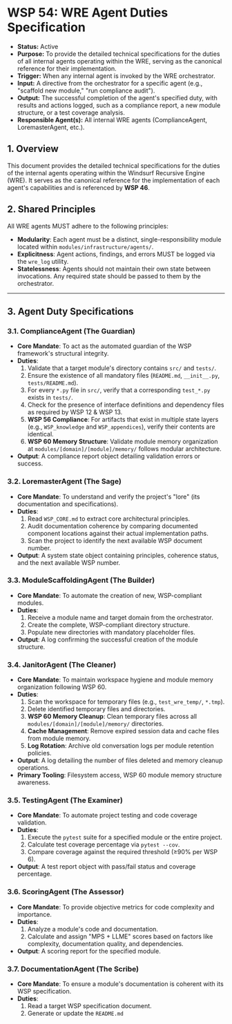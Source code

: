 # WSP 54: WRE Agent Duties Specification
- **Status:** Active
- **Purpose:** To provide the detailed technical specifications for the duties of all internal agents operating within the WRE, serving as the canonical reference for their implementation.
- **Trigger:** When any internal agent is invoked by the WRE orchestrator.
- **Input:** A directive from the orchestrator for a specific agent (e.g., "scaffold new module," "run compliance audit").
- **Output:** The successful completion of the agent's specified duty, with results and actions logged, such as a compliance report, a new module structure, or a test coverage analysis.
- **Responsible Agent(s):** All internal WRE agents (ComplianceAgent, LoremasterAgent, etc.).

## 1. Overview

This document provides the detailed technical specifications for the duties of the internal agents operating within the Windsurf Recursive Engine (WRE). It serves as the canonical reference for the implementation of each agent's capabilities and is referenced by **WSP 46**.

## 2. Shared Principles

All WRE agents MUST adhere to the following principles:
-   **Modularity**: Each agent must be a distinct, single-responsibility module located within `modules/infrastructure/agents/`.
-   **Explicitness**: Agent actions, findings, and errors MUST be logged via the `wre_log` utility.
-   **Statelessness**: Agents should not maintain their own state between invocations. Any required state should be passed to them by the orchestrator.

---

## 3. Agent Duty Specifications

### 3.1. ComplianceAgent (The Guardian)
-   **Core Mandate**: To act as the automated guardian of the WSP framework's structural integrity.
-   **Duties**:
    1.  Validate that a target module's directory contains `src/` and `tests/`.
    2.  Ensure the existence of all mandatory files (`README.md`, `__init__.py`, `tests/README.md`).
    3.  For every `*.py` file in `src/`, verify that a corresponding `test_*.py` exists in `tests/`.
    4.  Check for the presence of interface definitions and dependency files as required by WSP 12 & WSP 13.
    5.  **WSP 56 Compliance**: For artifacts that exist in multiple state layers (e.g., `WSP_knowledge` and `WSP_appendices`), verify their contents are identical.
    6.  **WSP 60 Memory Structure**: Validate module memory organization at `modules/[domain]/[module]/memory/` follows modular architecture.
-   **Output**: A compliance report object detailing validation errors or success.

### 3.2. LoremasterAgent (The Sage)
-   **Core Mandate**: To understand and verify the project's "lore" (its documentation and specifications).
-   **Duties**:
    1.  Read `WSP_CORE.md` to extract core architectural principles.
    2.  Audit documentation coherence by comparing documented component locations against their actual implementation paths.
    3.  Scan the project to identify the next available WSP document number.
-   **Output**: A system state object containing principles, coherence status, and the next available WSP number.

### 3.3. ModuleScaffoldingAgent (The Builder)
-   **Core Mandate**: To automate the creation of new, WSP-compliant modules.
-   **Duties**:
    1.  Receive a module name and target domain from the orchestrator.
    2.  Create the complete, WSP-compliant directory structure.
    3.  Populate new directories with mandatory placeholder files.
-   **Output**: A log confirming the successful creation of the module structure.

### 3.4. JanitorAgent (The Cleaner)
-   **Core Mandate**: To maintain workspace hygiene and module memory organization following WSP 60.
-   **Duties**:
    1.  Scan the workspace for temporary files (e.g., `test_wre_temp/`, `*.tmp`).
    2.  Delete identified temporary files and directories.
    3.  **WSP 60 Memory Cleanup**: Clean temporary files across all `modules/[domain]/[module]/memory/` directories.
    4.  **Cache Management**: Remove expired session data and cache files from module memory.
    5.  **Log Rotation**: Archive old conversation logs per module retention policies.
-   **Output**: A log detailing the number of files deleted and memory cleanup operations.
-   **Primary Tooling**: Filesystem access, WSP 60 module memory structure awareness.

### 3.5. TestingAgent (The Examiner)
-   **Core Mandate**: To automate project testing and code coverage validation.
-   **Duties**:
    1.  Execute the `pytest` suite for a specified module or the entire project.
    2.  Calculate test coverage percentage via `pytest --cov`.
    3.  Compare coverage against the required threshold (≥90% per WSP 6).
-   **Output**: A test report object with pass/fail status and coverage percentage.

### 3.6. ScoringAgent (The Assessor)
-   **Core Mandate**: To provide objective metrics for code complexity and importance.
-   **Duties**:
    1.  Analyze a module's code and documentation.
    2.  Calculate and assign "MPS + LLME" scores based on factors like complexity, documentation quality, and dependencies.
-   **Output**: A scoring report for the specified module.

### 3.7. DocumentationAgent (The Scribe)
-   **Core Mandate**: To ensure a module's documentation is coherent with its WSP specification.
-   **Duties**:
    1.  Read a target WSP specification document.
    2.  Generate or update the `README.md`